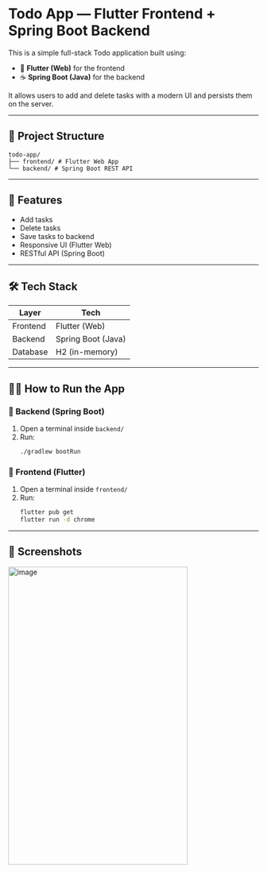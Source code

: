 # Todo App — Flutter Frontend + Spring Boot Backend

This is a simple full-stack Todo application built using:

- 🎯 **Flutter (Web)** for the frontend
- ☕ **Spring Boot (Java)** for the backend

It allows users to add and delete tasks with a modern UI and persists them on the server.

---

## 📁 Project Structure

```
todo-app/
├── frontend/ # Flutter Web App
└── backend/ # Spring Boot REST API
```
---

## 🚀 Features

- Add tasks
- Delete tasks
- Save tasks to backend
- Responsive UI (Flutter Web)
- RESTful API (Spring Boot)

---

## 🛠️ Tech Stack

| Layer    | Tech               |
|----------|--------------------|
| Frontend | Flutter (Web)      |
| Backend  | Spring Boot (Java) |
| Database | H2 (in-memory)     |

---

## 🧑‍💻 How to Run the App

### 🔹 Backend (Spring Boot)

1. Open a terminal inside `backend/`
2. Run:
   ```bash
   ./gradlew bootRun

### 🔹 Frontend (Flutter)

1. Open a terminal inside `frontend/`
2. Run:
    ```bash
    flutter pub get
    flutter run -d chrome

---
## 📸 Screenshots 

<img width="361" height="600" alt="image" src=Screenshot.png />



